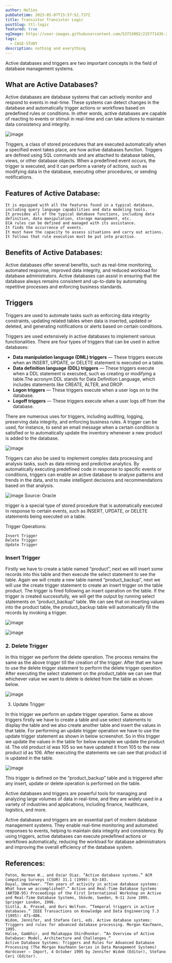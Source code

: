 ```yaml
---
author: Helios
pubDatetime: 2023-05-07T15:57:52.737Z
title: Transistor Transistor Logic
postSlug: ttl-logic
featured: true
ogImage: https://user-images.githubusercontent.com/53733092/215771435-25408246-2309-4f8b-a781-1f3d93bdf0ec.png
tags:
  - CASE-STUDY
description: nothing and everything 
---
```


Active databases and triggers are two important concepts in the field of database management systems.

## What are Active Databases?

Active databases are database systems that can actively monitor and respond to events in real-time. These systems can detect changes in the database and automatically trigger actions or workflows based on predefined rules or conditions. In other words, active databases are capable of reacting to events or stimuli in real-time and can take actions to maintain data consistency and integrity.

![image](https://user-images.githubusercontent.com/103866475/236673946-f8073f54-7d87-4afe-9111-c6111f8a460c.png)


Triggers, a class of stored procedures that are executed automatically when a specified event takes place, are how active databases function. Triggers are defined using SQL commands and are attached to database tables, views, or other database objects. When a predefined event occurs, the trigger is executed, and it can perform a variety of actions, such as modifying data in the database, executing other procedures, or sending notifications.

## Features of Active Database:

    It is equipped with all the features found in a typical database, including query language capabilities and data modeling tools.
    It provides all of the typical database functions, including data definition, data manipulation, storage management, etc.
    ECA rules can be defined and managed with its assistance.
    It finds the occurrence of events.
    It must have the capacity to assess situations and carry out actions.
    It follows that rule execution must be put into practise.

## Benefits of Active Databases:

Active databases offer several benefits, such as real-time monitoring, automated response, improved data integrity, and reduced workload for database administrators. Active databases can assist in ensuring that the database always remains consistent and up-to-date by automating repetitive processes and enforcing business standards.

## Triggers

Triggers are used to automate tasks such as enforcing data integrity constraints, updating related tables when data is inserted, updated or deleted, and generating notifications or alerts based on certain conditions.

Triggers are used extensively in active databases to implement various functionalities. There are four types of triggers that can be used in active databases:

- **Data manipulation language (DML) triggers** — These triggers execute when an INSERT, UPDATE, or DELETE statement is executed on a table.
- **Data definition language (DDL) triggers** — These triggers execute when a DDL statement is executed, such as creating or modifying a table.The acronym DDL stands for Data Definition Language, which includes statements like CREATE, ALTER, and DROP.
- **Logon triggers** — These triggers execute when a user logs on to the database.
- **Logoff triggers** — These triggers execute when a user logs off from the database.

There are numerous uses for triggers, including auditing, logging, preserving data integrity, and enforcing business rules. A trigger can be used, for instance, to send an email message when a certain condition is satisfied or to automatically update the inventory whenever a new product is added to the database.

![image](https://user-images.githubusercontent.com/103866475/236673986-e6a8e2e1-a796-48a0-83b6-79688bb452af.png)

Triggers can also be used to implement complex data processing and analysis tasks, such as data mining and predictive analytics. By automatically executing predefined code in response to specific events or conditions, triggers can enable an active database to analyse patterns and trends in the data, and to make intelligent decisions and recommendations based on that analysis.

![image](https://user-images.githubusercontent.com/103866475/236673996-5354b46b-0d91-4473-9439-dc8ca10ce22c.png)
Source: Oracle

trigger is a special type of stored procedure that is automatically executed in response to certain events, such as INSERT, UPDATE, or DELETE statements being executed on a table.

Trigger Operations:

    Insert Trigger
    Delete Trigger
    Update Trigger

### Insert Trigger

Firstly we have to create a table named “product”, next we will insert some records into this table and then execute the select statement to see the table. Again we will create a new table named “product_backup”, next we will use the create trigger statement to create an insert trigger on the table product. The trigger is fired following an insert operation on the table. If the trigger is created successfully, we will get the output by running select statements on “product_backup” table. We can see that on inserting values into the product table, the product_backup table will automatically fill the records by invoking a trigger.

![image](https://user-images.githubusercontent.com/103866475/236674020-0200d367-66fb-46e3-a3e4-1038bf8be3f7.png)

![image](https://user-images.githubusercontent.com/103866475/236674031-e11fd731-d576-400b-b0f4-1264130d6c17.png)


### 2. Delete Trigger

In this trigger we perform the delete operation. The process remains the same as the above trigger till the creation of the trigger. After that we have to use the delete trigger statement to perform the delete trigger operation. After executing the select statement on the product_table we can see that whichever value we want to delete is deleted from the table as shown below.

![image](https://user-images.githubusercontent.com/103866475/236674038-107d9831-20dd-4abb-b41f-6efe6542625b.png)


3. Update Trigger

In this trigger we perform an update trigger operation. Same as above triggers firstly we have to create a table and use select statements to display the table and we also create another table and insert the values in that table. For performing an update trigger operation we have to use the update trigger statement as shown in below screenshot. So in this trigger we update the values in the table for below example we update the product id. The old product id was 105 so we have updated it from 105 to the new product id as 106. After executing the statements we can see that product id is updated in the table.

![image](https://user-images.githubusercontent.com/103866475/236674050-a625d364-6625-46aa-83d4-e04ebe0cccf0.png)


This trigger is defined on the “product_backup” table and is triggered after any insert, update or delete operation is performed on the table.

Active databases and triggers are powerful tools for managing and analyzing large volumes of data in real-time, and they are widely used in a variety of industries and applications, including finance, healthcare, logistics, and more.

Active databases and triggers are an essential part of modern database management systems. They enable real-time monitoring and automated responses to events, helping to maintain data integrity and consistency. By using triggers, active databases can execute predefined actions or workflows automatically, reducing the workload for database administrators and improving the overall efficiency of the database system.

## References:

    Paton, Norman W., and Oscar Diaz. “Active database systems.” ACM Computing Surveys (CSUR) 31.1 (1999): 63–103.
    Dayal, Umeshwar. “Ten years of activity in active database systems: What have we accomplished?.” Active and Real-Time Database Systems (ARTDB-95) Proceedings of the First International Workshop on Active and Real-Time Database Systems, Skövde, Sweden, 9–11 June 1995. Springer London, 1996.
    Sistla, A. Prasad, and Ouri Wolfson. “Temporal triggers in active databases.” IEEE Transactions on Knowledge and Data Engineering 7.3 (1995): 471–486.
    Widom, Jennifer, and Stefano Ceri, eds. Active database systems: Triggers and rules for advanced database processing. Morgan Kaufmann, 1995.
    Halse, Gambhir, and Malakappa Shirdhonkar. “An Overview of Active Database: Model, Architecture and Challenges.”
    Active Database Systems: Triggers and Rules for Advanced Database Processing (The Morgan Kaufmann Series in Data Management Systems) Hardcover — Import, 4 October 1995 by Jennifer Widom (Editor), Stefano Ceri (Editor).

